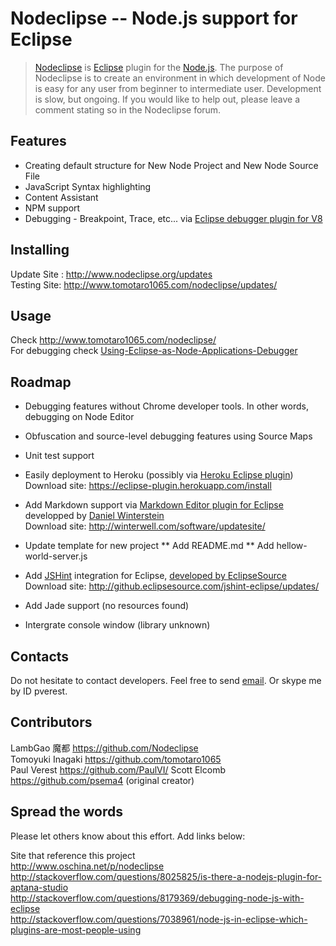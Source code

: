 ﻿# Nodeclipse -- Node.js support for Eclipse


> [Nodeclipse](http://www.nodeclipse.org/) is [Eclipse](http://www.eclipse.org/) plugin for the [Node.js](http://www.nodejs.org/). 
The purpose of Nodeclipse is to create an environment in 
which development of Node is easy for any user from beginner to intermediate user. 
Development is slow, but ongoing. If you would like to help out, 
please leave a comment stating so in the Nodeclipse forum.

## Features

* Creating default structure for New Node Project and New Node Source File 
* JavaScript Syntax highlighting
* Content Assistant
* NPM support
* Debugging - Breakpoint, Trace, etc... via [Eclipse debugger plugin for V8](http://code.google.com/p/chromedevtools/)

## Installing

Update Site : http://www.nodeclipse.org/updates  
Testing Site: http://www.tomotaro1065.com/nodeclipse/updates/

## Usage

Check http://www.tomotaro1065.com/nodeclipse/  
For debugging check [Using-Eclipse-as-Node-Applications-Debugger]( https://github.com/joyent/node/wiki/Using-Eclipse-as-Node-Applications-Debugger)

## Roadmap

* Debugging features without Chrome developer tools.  In other words, debugging on Node Editor
* Obfuscation and source-level debugging features using Source Maps
* Unit test support
* Easily deployment to Heroku (possibly via [Heroku Eclipse plugin](https://devcenter.heroku.com/articles/getting-started-with-heroku-eclipse))  
	Download site: https://eclipse-plugin.herokuapp.com/install

* Add Markdown support via [Markdown Editor plugin for Eclipse](http://www.winterwell.com/software/markdown-editor.php) developped by [Daniel Winterstein](http://winterstein.me.uk)  
	Download site: http://winterwell.com/software/updatesite/
* Update template for new project
** Add README.md 
** Add hellow-world-server.js
* Add [JSHint](http://www.jshint.com/) integration for Eclipse, [developed by EclipseSource](https://github.com/eclipsesource/jshint-eclipse)  
	Download site: http://github.eclipsesource.com/jshint-eclipse/updates/
* Add Jade support	(no resources found)
* Intergrate console window (library unknown)

## Contacts
Do not hesitate to contact developers. Feel free to send [email](mailto:dev@nodeclipse.com).
Or skype me by ID pverest.

## Contributors
LambGao 魔都 https://github.com/Nodeclipse  
Tomoyuki Inagaki https://github.com/tomotaro1065  
Paul Verest https://github.com/PaulVI/ 
Scott Elcomb https://github.com/psema4 (original creator)

## Spread the words

Please let others know about this effort. Add links below:  

Site that reference this project  
http://www.oschina.net/p/nodeclipse  
http://stackoverflow.com/questions/8025825/is-there-a-nodejs-plugin-for-aptana-studio  
http://stackoverflow.com/questions/8179369/debugging-node-js-with-eclipse  
http://stackoverflow.com/questions/7038961/node-js-in-eclipse-which-plugins-are-most-people-using

